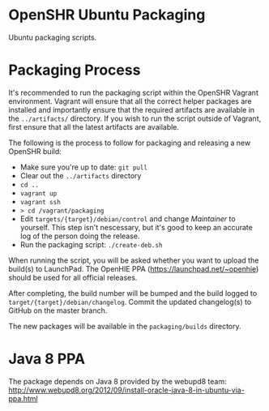 OpenSHR Ubuntu Packaging
========================

Ubuntu packaging scripts.

Packaging Process
=================
It's recommended to run the packaging script within the OpenSHR Vagrant environment. Vagrant will ensure that all the correct helper packages are installed and importantly ensure that the required artifacts are available in the `../artifacts/` directory. If you wish to run the script outside of Vagrant, first ensure that all the latest artifacts are available.

The following is the process to follow for packaging and releasing a new OpenSHR build:
* Make sure you're up to date: `git pull`
* Clear out the `../artifacts` directory
* `cd ..`
* `vagrant up`
* `vagrant ssh`
* `> cd /vagrant/packaging`
* Edit `targets/{target}/debian/control` and change *Maintainer* to yourself. This step isn't nescessary, but it's good to keep an accurate log of the person doing the release.
* Run the packaging script: `./create-deb.sh`

When running the script, you will be asked whether you want to upload the build(s) to LaunchPad. The OpenHIE PPA (https://launchpad.net/~openhie) should be used for all official releases.

After completing, the build number will be bumped and the build logged to `target/{target}/debian/changelog`. Commit the updated changelog(s) to GitHub on the master branch.

The new packages will be available in the `packaging/builds` directory.

Java 8 PPA
==========
The package depends on Java 8 provided by the webupd8 team: http://www.webupd8.org/2012/09/install-oracle-java-8-in-ubuntu-via-ppa.html
